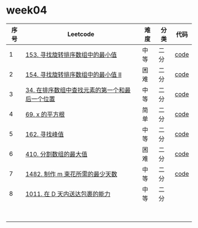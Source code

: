 # week04

| 序号 | Leetcode                                                     | 难度 | 分类 | 代码                                                         |
| ---- | ------------------------------------------------------------ | ---- | ---- | ------------------------------------------------------------ |
| 1    | [153. 寻找旋转排序数组中的最小值](https://leetcode-cn.com/problems/find-minimum-in-rotated-sorted-array/) | 中等 | 二分 | [code](https://github.com/zhj6422/LeetcodeHomework/blob/main/week04%E5%B9%B3%E8%A1%A1%E4%BA%8C%E5%8F%89%E6%A0%91%E3%80%81%E8%B7%B3%E8%B7%83%E8%A1%A8%E3%80%81%E4%BA%8C%E5%88%86/153.%20%E5%AF%BB%E6%89%BE%E6%97%8B%E8%BD%AC%E6%8E%92%E5%BA%8F%E6%95%B0%E7%BB%84%E4%B8%AD%E7%9A%84%E6%9C%80%E5%B0%8F%E5%80%BC.java) |
| 2    | [154. 寻找旋转排序数组中的最小值 II](https://leetcode-cn.com/problems/find-minimum-in-rotated-sorted-array-ii/) | 困难 | 二分 | [code](https://github.com/zhj6422/LeetcodeHomework/blob/main/week04%E5%B9%B3%E8%A1%A1%E4%BA%8C%E5%8F%89%E6%A0%91%E3%80%81%E8%B7%B3%E8%B7%83%E8%A1%A8%E3%80%81%E4%BA%8C%E5%88%86/154.%20%E5%AF%BB%E6%89%BE%E6%97%8B%E8%BD%AC%E6%8E%92%E5%BA%8F%E6%95%B0%E7%BB%84%E4%B8%AD%E7%9A%84%E6%9C%80%E5%B0%8F%E5%80%BC%20II.java) |
| 3    | [34. 在排序数组中查找元素的第一个和最后一个位置](https://leetcode-cn.com/problems/find-first-and-last-position-of-element-in-sorted-array/) | 中等 | 二分 | [code](https://github.com/zhj6422/LeetcodeHomework/blob/main/week04%E5%B9%B3%E8%A1%A1%E4%BA%8C%E5%8F%89%E6%A0%91%E3%80%81%E8%B7%B3%E8%B7%83%E8%A1%A8%E3%80%81%E4%BA%8C%E5%88%86/34.%20%E5%9C%A8%E6%8E%92%E5%BA%8F%E6%95%B0%E7%BB%84%E4%B8%AD%E6%9F%A5%E6%89%BE%E5%85%83%E7%B4%A0%E7%9A%84%E7%AC%AC%E4%B8%80%E4%B8%AA%E5%92%8C%E6%9C%80%E5%90%8E%E4%B8%80%E4%B8%AA%E4%BD%8D%E7%BD%AE.java) |
| 4    | [69. x 的平方根 ](https://leetcode-cn.com/problems/sqrtx/)   | 简单 | 二分 | [code](https://github.com/zhj6422/LeetcodeHomework/blob/main/week04%E5%B9%B3%E8%A1%A1%E4%BA%8C%E5%8F%89%E6%A0%91%E3%80%81%E8%B7%B3%E8%B7%83%E8%A1%A8%E3%80%81%E4%BA%8C%E5%88%86/69.%20x%20%E7%9A%84%E5%B9%B3%E6%96%B9%E6%A0%B9.java) |
| 5    | [162. 寻找峰值](https://leetcode-cn.com/problems/find-peak-element/) | 中等 | 二分 | [code](https://github.com/zhj6422/LeetcodeHomework/blob/main/week04%E5%B9%B3%E8%A1%A1%E4%BA%8C%E5%8F%89%E6%A0%91%E3%80%81%E8%B7%B3%E8%B7%83%E8%A1%A8%E3%80%81%E4%BA%8C%E5%88%86/162.%20%E5%AF%BB%E6%89%BE%E5%B3%B0%E5%80%BC.java) |
| 6    | [410. 分割数组的最大值](https://leetcode-cn.com/problems/split-array-largest-sum/) | 困难 | 二分 | [code](https://github.com/zhj6422/LeetcodeHomework/blob/main/week04%E5%B9%B3%E8%A1%A1%E4%BA%8C%E5%8F%89%E6%A0%91%E3%80%81%E8%B7%B3%E8%B7%83%E8%A1%A8%E3%80%81%E4%BA%8C%E5%88%86/410.%20%E5%88%86%E5%89%B2%E6%95%B0%E7%BB%84%E7%9A%84%E6%9C%80%E5%A4%A7%E5%80%BC.java) |
| 7    | [1482. 制作 m 束花所需的最少天数](https://leetcode-cn.com/problems/minimum-number-of-days-to-make-m-bouquets/) | 中等 | 二分 | [code](https://github.com/zhj6422/LeetcodeHomework/blob/main/week04%E5%B9%B3%E8%A1%A1%E4%BA%8C%E5%8F%89%E6%A0%91%E3%80%81%E8%B7%B3%E8%B7%83%E8%A1%A8%E3%80%81%E4%BA%8C%E5%88%86/1482.%20%E5%88%B6%E4%BD%9C%20m%20%E6%9D%9F%E8%8A%B1%E6%89%80%E9%9C%80%E7%9A%84%E6%9C%80%E5%B0%91%E5%A4%A9%E6%95%B0.java) |
| 8    | [1011. 在 D 天内送达包裹的能力](https://leetcode-cn.com/problems/capacity-to-ship-packages-within-d-days/) | 中等 | 二分 |                                                              |
|      |                                                              |      |      |                                                              |
|      |                                                              |      |      |                                                              |
|      |                                                              |      |      |                                                              |
|      |                                                              |      |      |                                                              |
|      |                                                              |      |      |                                                              |
|      |                                                              |      |      |                                                              |
|      |                                                              |      |      |                                                              |
|      |                                                              |      |      |                                                              |